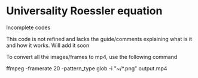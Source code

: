 # Universality Roessler equation

Incomplete codes

This code is not refined and lacks the guide/comments explaining what is it and how it works. Will add it soon


To convert all the images/frames to mp4, use the following command

ffmpeg -framerate 20 -pattern_type glob -i "~/*.png" output.mp4
